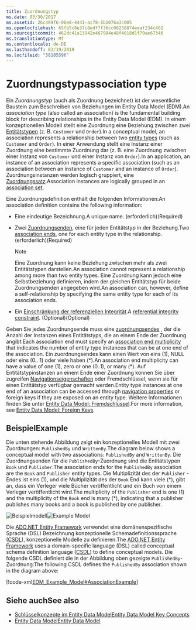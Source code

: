 ```yaml
---
title: Zuordnungstyp
ms.date: 03/30/2017
ms.assetid: 26c409f6-06e8-4441-ac78-1b1076a3c005
ms.openlocfilehash: 65fb5c8e37c8edf7f36cc08258874eeaf234c402
ms.sourcegitcommit: 462dc41a13942e467984e48f4018d1f79ae67346
ms.translationtype: MT
ms.contentlocale: de-DE
ms.lasthandoff: 03/19/2019
ms.locfileid: "58185596"
---
```

# <a name="association-type"></a><span data-ttu-id="7495e-102">Zuordnungstyp</span><span class="sxs-lookup"><span data-stu-id="7495e-102">association type</span></span>
<span data-ttu-id="7495e-103">Ein *Zuordnungstyp* (auch als Zuordnung bezeichnet) ist der wesentliche Baustein zum Beschreiben von Beziehungen im Entity Data Model (EDM).</span><span class="sxs-lookup"><span data-stu-id="7495e-103">An *association type* (also called an association) is the fundamental building block for describing relationships in the Entity Data Model (EDM).</span></span> <span data-ttu-id="7495e-104">In einem konzeptionellen Modell stellt eine Zuordnung eine Beziehung zwischen zwei [Entitätstypen](../../../../docs/framework/data/adonet/entity-type.md) (z. B. `Customer` und `Order`).</span><span class="sxs-lookup"><span data-stu-id="7495e-104">In a conceptual model, an association represents a relationship between two [entity types](../../../../docs/framework/data/adonet/entity-type.md) (such as `Customer` and `Order`).</span></span> <span data-ttu-id="7495e-105">In einer Anwendung stellt eine Instanz einer Zuordnung eine bestimmte Zuordnung dar (z. B. eine Zuordnung zwischen einer Instanz von `Customer` und einer Instanz von `Order`).</span><span class="sxs-lookup"><span data-stu-id="7495e-105">In an application, an instance of an association represents a specific association (such as an association between an instance of `Customer` and an instance of `Order`).</span></span> <span data-ttu-id="7495e-106">Zuordnungsinstanzen werden logisch gruppiert, eine [Zuordnungssatz](../../../../docs/framework/data/adonet/association-set.md).</span><span class="sxs-lookup"><span data-stu-id="7495e-106">Association instances are logically grouped in an [association set](../../../../docs/framework/data/adonet/association-set.md).</span></span>  
  
 <span data-ttu-id="7495e-107">Eine Zuordnungsdefinition enthält die folgenden Informationen:</span><span class="sxs-lookup"><span data-stu-id="7495e-107">An association definition contains the following information:</span></span>  
  
-   <span data-ttu-id="7495e-108">Eine eindeutige Bezeichnung.</span><span class="sxs-lookup"><span data-stu-id="7495e-108">A unique name.</span></span> <span data-ttu-id="7495e-109">(erforderlich)</span><span class="sxs-lookup"><span data-stu-id="7495e-109">(Required)</span></span>  
  
-   <span data-ttu-id="7495e-110">Zwei [Zuordnungsenden](../../../../docs/framework/data/adonet/association-end.md), eine für jeden Entitätstyp in der Beziehung.</span><span class="sxs-lookup"><span data-stu-id="7495e-110">Two [association ends](../../../../docs/framework/data/adonet/association-end.md), one for each entity type in the relationship.</span></span> <span data-ttu-id="7495e-111">(erforderlich)</span><span class="sxs-lookup"><span data-stu-id="7495e-111">(Required)</span></span>  
  
    > [!NOTE]
    >  <span data-ttu-id="7495e-112">Eine Zuordnung kann keine Beziehung zwischen mehr als zwei Entitätstypen darstellen.</span><span class="sxs-lookup"><span data-stu-id="7495e-112">An association cannot represent a relationship among more than two entity types.</span></span> <span data-ttu-id="7495e-113">Eine Zuordnung kann jedoch eine Selbstbeziehung definieren, indem der gleichen Entitätstyp für beide Zuordnungsenden angegeben wird.</span><span class="sxs-lookup"><span data-stu-id="7495e-113">An association can, however, define a self-relationship by specifying the same entity type for each of its association ends.</span></span>  
  
-   <span data-ttu-id="7495e-114">Ein [Einschränkung der referenziellen Integrität](../../../../docs/framework/data/adonet/referential-integrity-constraint.md).</span><span class="sxs-lookup"><span data-stu-id="7495e-114">A [referential integrity constraint](../../../../docs/framework/data/adonet/referential-integrity-constraint.md).</span></span> <span data-ttu-id="7495e-115">(Optional)</span><span class="sxs-lookup"><span data-stu-id="7495e-115">(Optional)</span></span>  
  
 <span data-ttu-id="7495e-116">Geben Sie jedes Zuordnungsende muss eine [zuordnungsendes](../../../../docs/framework/data/adonet/association-end-multiplicity.md) , der die Anzahl der Instanzen eines Entitätstyps, die an einem Ende der Zuordnung angibt.</span><span class="sxs-lookup"><span data-stu-id="7495e-116">Each association end must specify an [association end multiplicity](../../../../docs/framework/data/adonet/association-end-multiplicity.md) that indicates the number of entity type instances that can be at one end of the association.</span></span> <span data-ttu-id="7495e-117">Ein zuordnungsendes kann einen Wert von eins (1), NULL oder eins (0.. 1) oder viele haben (\*).</span><span class="sxs-lookup"><span data-stu-id="7495e-117">An association end multiplicity can have a value of one (1), zero or one (0..1), or many (\*).</span></span> <span data-ttu-id="7495e-118">Auf Entitätstypinstanzen an einem Ende einer Zuordnung können Sie über zugreifen [Navigationseigenschaften](../../../../docs/framework/data/adonet/navigation-property.md) oder Fremdschlüssel, wenn sie für einen Entitätstyp verfügbar gemacht werden.</span><span class="sxs-lookup"><span data-stu-id="7495e-118">Entity type instances at one end of an association can be accessed through [navigation properties](../../../../docs/framework/data/adonet/navigation-property.md) or foreign keys if they are exposed on an entity type.</span></span> <span data-ttu-id="7495e-119">Weitere Informationen finden Sie unter [Entity Data Model: Fremdschlüssel](../../../../docs/framework/data/adonet/foreign-key-property.md).</span><span class="sxs-lookup"><span data-stu-id="7495e-119">For more information, see [Entity Data Model: Foreign Keys](../../../../docs/framework/data/adonet/foreign-key-property.md).</span></span>  
  
## <a name="example"></a><span data-ttu-id="7495e-120">Beispiel</span><span class="sxs-lookup"><span data-stu-id="7495e-120">Example</span></span>  
 <span data-ttu-id="7495e-121">Die unten stehende Abbildung zeigt ein konzeptionelles Modell mit zwei Zuordnungen: `PublishedBy` und `WrittenBy`.</span><span class="sxs-lookup"><span data-stu-id="7495e-121">The diagram below shows a conceptual model with two associations: `PublishedBy` and `WrittenBy`.</span></span> <span data-ttu-id="7495e-122">Die Zuordnungsenden für die `PublishedBy`-Zuordnung sind die Entitätstypen `Book` und `Publisher`.</span><span class="sxs-lookup"><span data-stu-id="7495e-122">The association ends for the `PublishedBy` association are the `Book` and `Publisher` entity types.</span></span> <span data-ttu-id="7495e-123">Die Multiplizität des der `Publisher` -Endes ist eins (1), und die Multiplizität des der `Book` End kann viele (\*), gibt an, dass ein Verleger viele Bücher veröffentlicht und ein Buch von einem Verleger veröffentlicht wird.</span><span class="sxs-lookup"><span data-stu-id="7495e-123">The multiplicity of the `Publisher` end is one (1) and the multiplicity of the `Book` end is many (\*), indicating that a publisher publishes many books and a book is published by one publisher.</span></span>  
  
 <span data-ttu-id="7495e-124">![Beispielmodell](../../../../docs/framework/data/adonet/media/examplemodel.gif "ExampleModel")</span><span class="sxs-lookup"><span data-stu-id="7495e-124">![Example Model](../../../../docs/framework/data/adonet/media/examplemodel.gif "ExampleModel")</span></span>  
  
 <span data-ttu-id="7495e-125">Die [ADO.NET Entity Framework](../../../../docs/framework/data/adonet/ef/index.md) verwendet eine domänenspezifische Sprache (DSL) Bezeichnung konzeptionelle Schemadefinitionssprache ([CSDL](../../../../docs/framework/data/adonet/ef/language-reference/csdl-specification.md)), konzeptionelle Modelle zu definieren.</span><span class="sxs-lookup"><span data-stu-id="7495e-125">The [ADO.NET Entity Framework](../../../../docs/framework/data/adonet/ef/index.md) uses a domain-specific language (DSL) called conceptual schema definition language ([CSDL](../../../../docs/framework/data/adonet/ef/language-reference/csdl-specification.md)) to define conceptual models.</span></span> <span data-ttu-id="7495e-126">Die folgende CSDL definiert die in der Abbildung oben gezeigte `PublishedBy`-Zuordnung:</span><span class="sxs-lookup"><span data-stu-id="7495e-126">The following CSDL defines the `PublishedBy` association shown in the diagram above:</span></span>  
  
 [!code-xml[EDM_Example_Model#AssociationExample](../../../../samples/snippets/xml/VS_Snippets_Data/edm_example_model/xml/books.edmx#associationexample)]  
  
## <a name="see-also"></a><span data-ttu-id="7495e-127">Siehe auch</span><span class="sxs-lookup"><span data-stu-id="7495e-127">See also</span></span>

- [<span data-ttu-id="7495e-128">Schlüsselkonzepte im Entity Data Model</span><span class="sxs-lookup"><span data-stu-id="7495e-128">Entity Data Model Key Concepts</span></span>](../../../../docs/framework/data/adonet/entity-data-model-key-concepts.md)
- [<span data-ttu-id="7495e-129">Entity Data Model</span><span class="sxs-lookup"><span data-stu-id="7495e-129">Entity Data Model</span></span>](../../../../docs/framework/data/adonet/entity-data-model.md)
